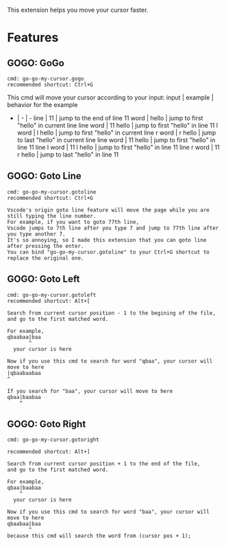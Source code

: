 This extension helps you move your cursor faster.



# Features
## GOGO: GoGo
```
cmd: go-go-my-cursor.gogo  
recommended shortcut: Ctrl+G
```
This cmd will move your cursor according to your input:
input | example | behavior for the example
- | - | -
line | 11 | jump to the end of line 11
word | hello | jump to first "hello" in current line
line word | 11 hello | jump to first "hello" in line 11
l word | l hello | jump to first "hello" in current line
r word | r hello | jump to last "hello" in current line
line word | 11 hello | jump to first "hello" in line 11
line l word | 11 l hello | jump to first "hello" in line 11
line r word | 11 r hello | jump to last "hello" in line 11


## GOGO: Goto Line
```
cmd: go-go-my-cursor.gotoline  
recommended shortcut: Ctrl+G

Vscode's origin goto line feature will move the page while you are still typing the line number.    
For example, if you want to goto 77th line,
Vscode jumps to 7th line after you type 7 and jump to 77th line after you type another 7.    
It's so annoying, so I made this extension that you can goto line after pressing the enter.    
You can bind "go-go-my-cursor.gotoline" to your Ctrl+G shortcut to replace the original one.  
```


## GOGO: Goto Left
```
cmd: go-go-my-cursor.gotoleft  
recommended shortcut: Alt+[
    
Search from current cursor position - 1 to the begining of the file,  
and go to the first matched word.  

For example,
qbaabaa|baa  
       ^  
  your cursor is here  
  
Now if you use this cmd to search for word "qbaa", your cursor will move to here  
|qbaabaabaa  
^

If you search for "baa", your cursor will move to here  
qbaa|baabaa  
    ^
```

## GOGO: Goto Right
```
cmd: go-go-my-cursor.gotoright  

recommended shortcut: Alt+]

Search from current cursor position + 1 to the end of the file,  
and go to the first matched word.  

For example,
qbaa|baabaa  
    ^     
  your cursor is here  
  
Now if you use this cmd to search for word "baa", your cursor will move to here  
qbaabaa|baa  
       ^
because this cmd will search the word from (cursor pos + 1);
```